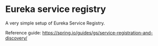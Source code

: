 # Eureka service registry

A very simple setup of Eureka Service Registry.


Reference guide: https://spring.io/guides/gs/service-registration-and-discovery/